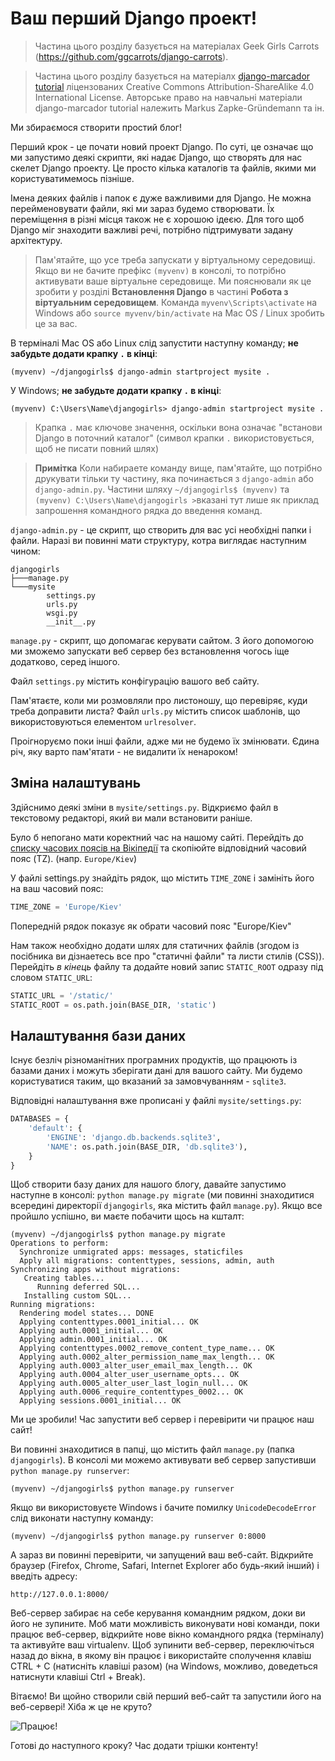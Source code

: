 # Ваш перший Django проект!

> Частина цього розділу базується на матеріалах Geek Girls Carrots (https://github.com/ggcarrots/django-carrots).

> Частина цього розділу базується на матеріалх [django-marcador tutorial](http://django-marcador.keimlink.de/)
ліцензованих Creative Commons Attribution-ShareAlike 4.0 International License.
Авторське право на навчальні матеріали django-marcador tutorial належить
Markus Zapke-Gründemann та ін.

Ми збираємося створити простий блог!

Перший крок - це почати новий проект Django. По суті, це означає що ми запустимо деякі скрипти, які надає Django, що створять для нас скелет Django проекту. Це просто кілька каталогів та файлів, якими ми користуватимемось пізніше.

Імена деяких файлів і папок є дуже важливими для Django. Не можна перейменовувати файли, які ми зараз будемо створювати. Їх переміщення в різні місця також не є хорошою ідеєю. Для того щоб Django міг знаходити важливі речі, потрібно підтримувати задану архітектуру.

> Пам'ятайте, що усе треба запускати у віртуальному середовищі. Якщо ви не бачите префікс `(myvenv)` в консолі, то потрібно активувати ваше віртуальне середовище. Ми пояснювали як це зробити у розділі __Встановлення Django__ в частині __Робота з віртуальним середовищем__.
Команда `myvenv\Scripts\activate` на Windows або `source myvenv/bin/activate` на Mac OS / Linux зробить це за вас.

В терміналі Mac OS або Linux слід запустити наступну команду; **не забудьте додати крапку `.` в кінці**:

    (myvenv) ~/djangogirls$ django-admin startproject mysite .

У Windows; **не забудьте додати крапку `.` в кінці**:

    (myvenv) C:\Users\Name\djangogirls> django-admin startproject mysite .

> Крапка `.` має ключове значення, оскільки вона означає "встанови Django в поточний каталог" (символ крапки `.` використовується, щоб не писати повний шлях)

> **Примітка** Коли набираете команду вище, пам'ятайте, що потрібно друкувати тільки ту частину, яка починається з `django-admin` або `django-admin.py`.
Частини шляху `~/djangogirls$ (myvenv)` та `(myvenv) C:\Users\Name\djangogirls >`вказані тут лише
як приклад запрошення командного рядка до введення команд.

`django-admin.py` - це скрипт, що створить для вас усі необхідні папки і файли. Наразі ви повинні мати структуру, котра виглядає наступним чином:

    djangogirls
    ├───manage.py
    └───mysite
            settings.py
            urls.py
            wsgi.py
            __init__.py


`manage.py` - скрипт, що допомагає керувати сайтом. З його допомогою ми зможемо запускати веб сервер без встановлення чогось іще додатково, серед іншого.

Файл `settings.py` містить конфігурацію вашого веб сайту.

Пам'ятаєте, коли ми розмовляли про листоношу, що перевіряє, куди треба доправити листа? Файл `urls.py` містить список шаблонів, що використовуються елементом `urlresolver`.

Проігноруємо поки інші файли, адже ми не будемо їх змінювати. Єдина річ, яку варто пам'ятати - не видалити їх ненароком!


## Зміна налаштувань

Здійснимо деякі зміни в `mysite/settings.py`. Відкриємо файл в текстовому редакторі, який ви мали встановити раніше.

Було б непогано мати коректний час на нашому сайті. Перейдіть до [списку часових поясів на Вікіпедії](http://en.wikipedia.org/wiki/List_of_tz_database_time_zones) та скопіюйте відповідний часовий пояс (TZ). (напр. `Europe/Kiev`)

У файлі settings.py знайдіть рядок, що містить `TIME_ZONE` і замініть його на ваш часовий пояс:

```python
TIME_ZONE = 'Europe/Kiev'
```

Попередній рядок показує як обрати часовий пояс "Europe/Kiev"


Нам також необхідно додати шлях для статичних файлів (згодом із посібника ви дізнаетесь все про "статичні файли" та листи стилів (CSS)). Перейдіть *в кінець* файлу та додайте новий запис `STATIC_ROOT` одразу під словом `STATIC_URL`:

```python
STATIC_URL = '/static/'
STATIC_ROOT = os.path.join(BASE_DIR, 'static')
```


## Налаштування бази даних

Існує безліч різноманітних програмних продуктів, що працюють із базами даних і можуть зберігати дані для вашого сайту. Ми будемо користуватися таким, що вказаний за замовчуванням - `sqlite3`.

Відповідні налаштування вже прописані у файлі `mysite/settings.py`:

```python
DATABASES = {
    'default': {
        'ENGINE': 'django.db.backends.sqlite3',
        'NAME': os.path.join(BASE_DIR, 'db.sqlite3'),
    }
}
```

Щоб створити базу даних для нашого блогу, давайте запустимо наступне в консолі: `python manage.py migrate` (ми повинні знаходитися всередині директорії `djangogirls`, яка містить файл `manage.py`). Якщо все пройшло успішно, ви маєте побачити щось на кшталт:

    (myvenv) ~/djangogirls$ python manage.py migrate
    Operations to perform:
      Synchronize unmigrated apps: messages, staticfiles
      Apply all migrations: contenttypes, sessions, admin, auth
    Synchronizing apps without migrations:
       Creating tables...
          Running deferred SQL...
       Installing custom SQL...
    Running migrations:
      Rendering model states... DONE
      Applying contenttypes.0001_initial... OK
      Applying auth.0001_initial... OK
      Applying admin.0001_initial... OK
      Applying contenttypes.0002_remove_content_type_name... OK
      Applying auth.0002_alter_permission_name_max_length... OK
      Applying auth.0003_alter_user_email_max_length... OK
      Applying auth.0004_alter_user_username_opts... OK
      Applying auth.0005_alter_user_last_login_null... OK
      Applying auth.0006_require_contenttypes_0002... OK
      Applying sessions.0001_initial... OK

Ми це зробили! Час запустити веб сервер і перевірити чи працює наш сайт!

Ви повинні знаходитися в папці, що містить файл `manage.py` (папка `djangogirls`). В консолі ми можемо активувати веб сервер запустивши `python manage.py runserver`:

    (myvenv) ~/djangogirls$ python manage.py runserver

Якщо ви використовуєте Windows і бачите помилку `UnicodeDecodeError` слід виконати наступну команду:

    (myvenv) ~/djangogirls$ python manage.py runserver 0:8000


А зараз ви повинні перевірити, чи запущений ваш веб-сайт. Відкрийте браузер (Firefox, Chrome, Safari, Internet Explorer або будь-який інший) і введіть адресу:

    http://127.0.0.1:8000/

Веб-сервер забирає на себе керування командним рядком, доки ви його не зупините. Моб мати можливість виконувати нові команди, поки працює веб-сервер, відкрийте нове вікно командного рядка (терміналу) та активуйте ваш virtualenv. Щоб зупинити веб-сервер, переключіться назад до вікна, в якому він працює і використайте сполучення клавіш CTRL + C (натисніть клавіші разом) (на Windows, можливо, доведеться натиснути клавіші Ctrl + Break).

Вітаємо! Ви щойно створили свій перший веб-сайт та запустили його на веб-сервері! Хіба ж це не круто?

![Працює!](images/it_worked2.png)

Готові до наступного кроку? Час додати трішки контенту!
